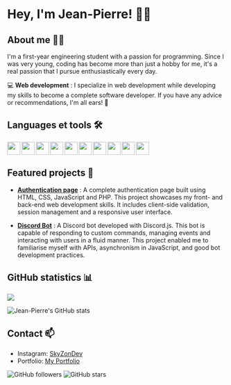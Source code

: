 # Hey, I'm Jean-Pierre! 👨‍💻

## About me 👨‍🎓
I'm a first-year engineering student with a passion for programming. Since I was very young, coding has become more than just a hobby for me, it's a real passion that I pursue enthusiastically every day.

💻 **Web development** : I specialize in web development while developing my skills to become a complete software developer. If you have any advice or recommendations, I'm all ears! 🎯

## Languages et tools 🛠️
<img width="30px" align="left" src="https://cdn.jsdelivr.net/gh/devicons/devicon@latest/icons/vscode/vscode-original.svg" /> 
<img width="30px" align="left" src="https://cdn.jsdelivr.net/gh/devicons/devicon@latest/icons/visualstudio/visualstudio-original.svg" /> 
<img width="30px" align="left" src="https://cdn.jsdelivr.net/gh/devicons/devicon@latest/icons/html5/html5-original.svg" /> 
<img width="30px" align="left" src="https://cdn.jsdelivr.net/gh/devicons/devicon@latest/icons/css3/css3-original.svg" /> 
<img width="30px" align="left" src="https://cdn.jsdelivr.net/gh/devicons/devicon@latest/icons/javascript/javascript-original.svg" /> 
<img width="30px" align="left" src="https://cdn.jsdelivr.net/gh/devicons/devicon@latest/icons/nodejs/nodejs-original-wordmark.svg" /> 
<img width="30px" align="left" src="https://cdn.jsdelivr.net/gh/devicons/devicon@latest/icons/jquery/jquery-original.svg" /> 
<img width="30px" align="left" src="https://cdn.jsdelivr.net/gh/devicons/devicon@latest/icons/php/php-original.svg" /> 
<img width="30px" align="left" src="https://cdn.jsdelivr.net/gh/devicons/devicon@latest/icons/mysql/mysql-original-wordmark.svg" /> 
<img width="30px" src="https://cdn.jsdelivr.net/gh/devicons/devicon@latest/icons/python/python-original-wordmark.svg" /> 


## Featured projects 🚀
- **[Authentication page](https://github.com/SkyZonDev/com.skyzondev.auth_pages)** :
A complete authentication page built using HTML, CSS, JavaScript and PHP. This project showcases my front- and back-end web development skills. It includes client-side validation, session management and a responsive user interface.

- **[Discord Bot](https://github.com/SkyZonDev/com.skyzondev.altx-bot)** :
A Discord bot developed with Discord.js. This bot is capable of responding to custom commands, managing events and interacting with users in a fluid manner. This project enabled me to familiarise myself with APIs, asynchronism in JavaScript, and good bot development practices.

## GitHub statistics 📊

<img align=top src="https://github-readme-stats.vercel.app/api/top-langs/?username=skyzondev&layout=compact&show_icons=true&title_color=ffffff&icon_color=34abeb&text_color=daf7dc&bg_color=151515"/>

![Jean-Pierre's GitHub stats](https://github-readme-stats.vercel.app/api?username=SkyZonDev&show_icons=true&theme=radical)

## Contact 📫
- Instagram: [SkyZonDev](https://www.instagram.com/skyzondev/)
- Portfolio: [My Portfolio](https://skyzondev.infinityfreeapp.com/)
<!-- Mail: [@TonTwitter](https://twitter.com/TonTwitter) -->

![GitHub followers](https://img.shields.io/github/followers/SkyZonDev?label=Follow&style=social)
![GitHub stars](https://img.shields.io/github/stars/SkyZonDev?affiliations=OWNER%2CCOLLABORATOR&style=social)
